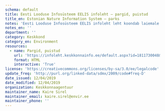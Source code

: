 ```yaml
---
schema: default
title: Eesti Looduse Infosüsteem EELIS infoleht – pargid, puistud
title_en: Estonian Nature Information System – parks
notes: 'Eesti Looduse Infosüsteem EELIS infoleht leht koondab laiemale avalikkusele teabe EELIS programmis hoitavate loodusandmete kohta. Siin on võimalik teha otsinguid teatud objektide andmete kohta otse EELIS-e andmebaasist. Siia ei kuvata siiski kogu infot, mida EELIS sisaldab, vaid ainult teatud osa sellest. Lisaks andmetele on siin lehel võimalik lugeda ja vaadata EELIS-e andmestikul põhinevaid statistilisi analüüse ning erinevaid objektitüüpe kirjeldavaid ja seletavaid artikleid.'
notes_en: ''
department: ''
category: Keskkond
category_en: Environment
resources:
  - name: Pargid, puistud
    url: 'https://infoleht.keskkonnainfo.ee/default.aspx?id=1811730048&state=7;-1534945782;est;eelisand;;'
    format: HTML
    interactive: 'True'
license: 'https://creativecommons.org/licenses/by-sa/3.0/ee/legalcode'
update_freq: 'http://purl.org/linked-data/sdmx/2009/code#freq-D'
date_issued: 12/04/2019
date_modified: 12/04/2019
organization: Keskkonnaagentuur
maintainer_name: Kaire Sirel
maintainer_email: kaire.sirel@envir.ee
maintainer_phone: ''
---
```

